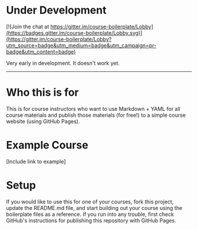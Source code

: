 # Under Development

[![Join the chat at https://gitter.im/course-boilerplate/Lobby](https://badges.gitter.im/course-boilerplate/Lobby.svg)](https://gitter.im/course-boilerplate/Lobby?utm_source=badge&utm_medium=badge&utm_campaign=pr-badge&utm_content=badge)

Very early in development. It doesn't work yet.

---

# Who this is for

This is for course instructors who want to use Markdown + YAML for all course materials and publish those materials (for free!) to a simple course website (using GitHub Pages).

# Example Course

[Include link to example]

# Setup

If you would like to use this for one of your courses, fork this project, update the README.md file, and start building out your course using the boilerplate files as a reference. If you run into any trouble, first check GitHub's instructions for publishing this repository with GitHub Pages. 
